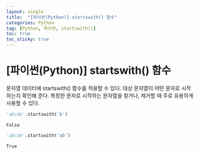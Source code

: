 ```yaml
---
layout: single
title:  "[파이썬(Python)] startswith() 함수"
categories: Python
tag: [Python, 파이썬, startswith()]
toc: true
toc_sticky: true
---
```




# [파이썬(Python)] startswith() 함수
문자열 데이터에 startswith() 함수를 적용할 수 있다. 대상 문자열이 어떤 문자로 시작하는지 확인해 준다. 특정한 문자로 시작하는 문자열을 찾거나, 제거할 때 주로 유용하게 사용할 수 있다.


```python
'abcde'.startswith('b')
```




    False




```python
'abcde'.startswith('ab')
```




    True


